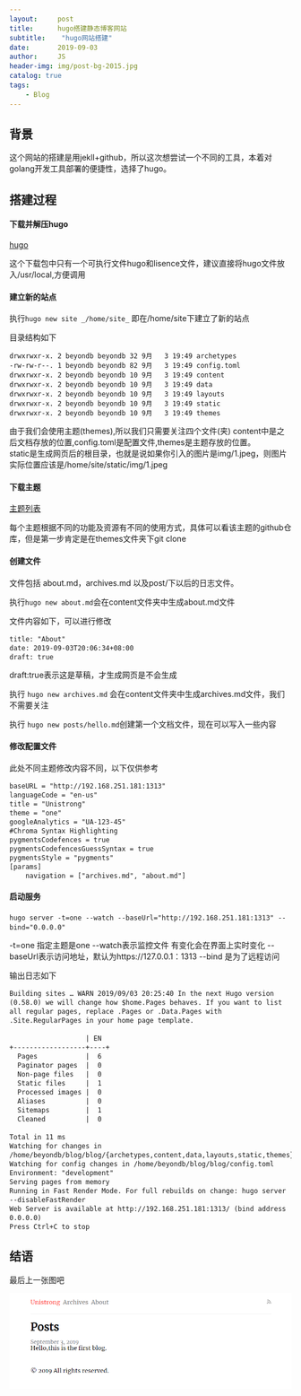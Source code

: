 ```yaml
---
layout:     post
title:      hugo搭建静态博客网站
subtitle:    "hugo网站搭建"
date:       2019-09-03
author:     JS
header-img: img/post-bg-2015.jpg
catalog: true
tags:
    - Blog
---
```


## 背景

这个网站的搭建是用jekll+github，所以这次想尝试一个不同的工具，本着对golang开发工具部署的便捷性，选择了hugo。

## 搭建过程

#### 下载并解压hugo

[hugo](https://github.com/gohugoio/hugo/releases/download/v0.57.2/hugo_0.57.2_Linux-64bit.tar.gz)

这个下载包中只有一个可执行文件hugo和lisence文件，建议直接将hugo文件放入/usr/local,方便调用

#### 建立新的站点

执行`hugo new site _/home/site_` 即在/home/site下建立了新的站点

目录结构如下
```
drwxrwxr-x. 2 beyondb beyondb 32 9月   3 19:49 archetypes
-rw-rw-r--. 1 beyondb beyondb 82 9月   3 19:49 config.toml
drwxrwxr-x. 2 beyondb beyondb 10 9月   3 19:49 content
drwxrwxr-x. 2 beyondb beyondb 10 9月   3 19:49 data
drwxrwxr-x. 2 beyondb beyondb 10 9月   3 19:49 layouts
drwxrwxr-x. 2 beyondb beyondb 10 9月   3 19:49 static
drwxrwxr-x. 2 beyondb beyondb 10 9月   3 19:49 themes
```

由于我们会使用主题(themes),所以我们只需要关注四个文件(夹)
content中是之后文档存放的位置,config.toml是配置文件,themes是主题存放的位置。    
static是生成网页后的根目录，也就是说如果你引入的图片是img/1.jpeg，则图片实际位置应该是/home/site/static/img/1.jpeg

#### 下载主题

[主题列表](https://www.gohugo.org/theme/) 

每个主题根据不同的功能及资源有不同的使用方式，具体可以看该主题的github仓库，但是第一步肯定是在themes文件夹下git clone

#### 创建文件

文件包括 about.md，archives.md 以及post/下以后的日志文件。

执行`hugo new about.md`会在content文件夹中生成about.md文件 

文件内容如下，可以进行修改
```
title: "About"
date: 2019-09-03T20:06:34+08:00
draft: true
```
draft:true表示这是草稿，才生成网页是不会生成

执行 `hugo new archives.md` 会在content文件夹中生成archives.md文件，我们不需要关注

执行 `hugo new posts/hello.md`创建第一个文档文件，现在可以写入一些内容

####  修改配置文件

此处不同主题修改内容不同，以下仅供参考
```
baseURL = "http://192.168.251.181:1313"
languageCode = "en-us"
title = "Unistrong"
theme = "one"
googleAnalytics = "UA-123-45"
#Chroma Syntax Highlighting
pygmentsCodefences = true
pygmentsCodefencesGuessSyntax = true
pygmentsStyle = "pygments"
[params]
    navigation = ["archives.md", "about.md"]
```

#### 启动服务

`hugo server -t=one --watch --baseUrl="http://192.168.251.181:1313" --bind="0.0.0.0"`

-t=one 指定主题是one
--watch表示监控文件 有变化会在界面上实时变化
--baseUrl表示访问地址，默认为https://127.0.0.1：1313
--bind 是为了远程访问

输出日志如下
```
Building sites … WARN 2019/09/03 20:25:40 In the next Hugo version (0.58.0) we will change how $home.Pages behaves. If you want to list all regular pages, replace .Pages or .Data.Pages with .Site.RegularPages in your home page template.

                   | EN  
+------------------+----+
  Pages            |  6  
  Paginator pages  |  0  
  Non-page files   |  0  
  Static files     |  1  
  Processed images |  0  
  Aliases          |  0  
  Sitemaps         |  1  
  Cleaned          |  0  

Total in 11 ms
Watching for changes in /home/beyondb/blog/blog/{archetypes,content,data,layouts,static,themes}
Watching for config changes in /home/beyondb/blog/blog/config.toml
Environment: "development"
Serving pages from memory
Running in Fast Render Mode. For full rebuilds on change: hugo server --disableFastRender
Web Server is available at http://192.168.251.181:1313/ (bind address 0.0.0.0)
Press Ctrl+C to stop
```

## 结语  

最后上一张图吧

![hugo](/img/postimg/hugo.png)
